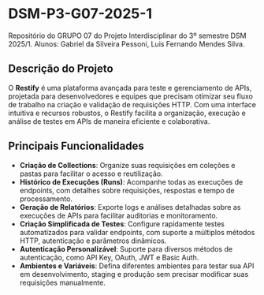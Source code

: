 # DSM-P3-G07-2025-1

Repositório do GRUPO 07 do Projeto Interdisciplinar do 3º semestre DSM 2025/1. Alunos: Gabriel da Silveira Pessoni, Luis Fernando Mendes Silva.

**Descrição do Projeto**
------------------------

O **Restify** é uma plataforma avançada para teste e gerenciamento de APIs, projetada para desenvolvedores e equipes que precisam otimizar seu fluxo de trabalho na criação e validação de requisições HTTP. Com uma interface intuitiva e recursos robustos, o Restify facilita a organização, execução e análise de testes em APIs de maneira eficiente e colaborativa.

**Principais Funcionalidades**
------------------------------

-   **Criação de Collections**: Organize suas requisições em coleções e pastas para facilitar o acesso e reutilização.
-   **Histórico de Execuções (Runs)**: Acompanhe todas as execuções de endpoints, com detalhes sobre requisições, respostas e tempo de processamento.
-   **Geração de Relatórios**: Exporte logs e análises detalhadas sobre as execuções de APIs para facilitar auditorias e monitoramento.
-   **Criação Simplificada de Testes**: Configure rapidamente testes automatizados para validar endpoints, com suporte a múltiplos métodos HTTP, autenticação e parâmetros dinâmicos.
-   **Autenticação Personalizável**: Suporte para diversos métodos de autenticação, como API Key, OAuth, JWT e Basic Auth.
-   **Ambientes e Variáveis**: Defina diferentes ambientes para testar sua API em desenvolvimento, staging e produção sem precisar modificar suas requisições manualmente.